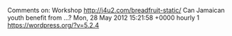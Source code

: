 Comments on: Workshop http://j4u2.com/breadfruit-static/ Can Jamaican youth benefit from ...? Mon, 28 May 2012 15:21:58 +0000  hourly   1  https://wordpress.org/?v=5.2.4